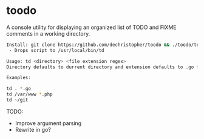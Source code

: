 # toodo

A console utility for displaying an organized list of TODO and FIXME comments in a working directory.

```bash
Install: git clone https://github.com/dechristopher/toodo && ./toodo/toodo.sh install
 - Drops script to /usr/local/bin/td

Usage: td <directory> <file extension regex>
Directory defaults to durrent directory and extension defaults to .go files

Examples:

td . *.go
td /var/www *.php
td ~/git
```

TODO:

- Improve argument parsing
- Rewrite in go?
